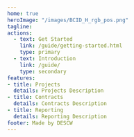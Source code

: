 ```yaml
---
home: true
heroImage: "/images/BCID_H_rgb_pos.png"
tagline: 
actions:
  - text: Get Started
    link: /guide/getting-started.html
    type: primary
  - text: Introduction
    link: /guide/
    type: secondary
features:
- title: Projects
  details: Projects Description
- title: Contracts
  details: Contracts Description
- title: Reporting
  details: Reporting Description
footer: Made by DESCW
---
```

